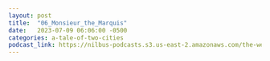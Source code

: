 ```yaml
---
layout: post
title:  "06_Monsieur_the_Marquis"
date:   2023-07-09 06:06:00 -0500
categories: a-tale-of-two-cities
podcast_link: https://nilbus-podcasts.s3.us-east-2.amazonaws.com/the-well-trained-mind/A%20Tale%20of%20Two%20Cities/06_Monsieur_the_Marquis.mp3
---
```

